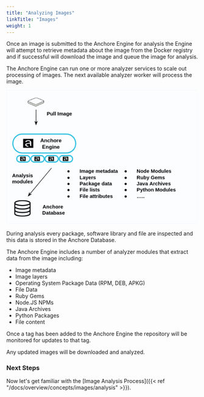 ```yaml
---
title: "Analyzing Images"
linkTitle: "Images"
weight: 1
---
```


Once an image is submitted to the Anchore Engine for analysis the Engine will attempt to retrieve metadata about the image from the Docker registry and if successful will download the image and queue the image for analysis.

The Anchore Engine can run one or more analyzer services to scale out processing of images. The next available analyzer worker will process the image.

![alt text](AnalyzingImages.png)

During analysis every package, software library and file are inspected and this data is stored in the Anchore Database. 

The Anchore Engine includes a number of analyzer modules that extract data from the image including:

- Image metadata
- Image layers
- Operating System Package Data (RPM, DEB, APKG)
- File Data
- Ruby Gems
- Node.JS NPMs
- Java Archives
- Python Packages
- File content

Once a tag has been added to the Anchore Engine the repository will be monitored for updates to that tag. 

Any updated images will be downloaded and analyzed.

### Next Steps

Now let's get familiar with the [Image Analysis Process]({{< ref "/docs/overview/concepts/images/analysis" >}}).